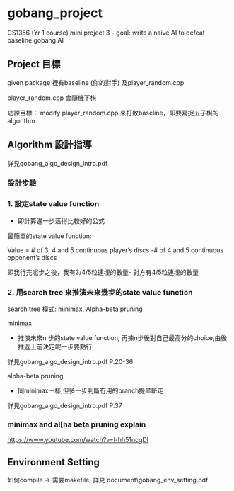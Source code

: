 # gobang_project
CS1356 (Yr 1 course) mini project 3 - goal: write a naive AI to defeat baseline gobang AI

## Project 目標

given package 裡有baseline (你的對手) 及player_random.cpp

player_random.cpp 會隨機下棋

功課目標： modify player_random.cpp 來打敗baseline，即要寫捉五子棋的algorithm


## Algorithm 設計指導
詳見gobang_algo_design_intro.pdf

### 設計步驗

### 1. 設定state value function

- 即計算邊一步落得比較好的公式

最簡單的state value function:

 Value = # of 3, 4 and 5 continuous player’s discs
-# of 4 and 5 continuous opponent’s discs

即我行完呢步之後，我有3/4/5粒連埋的數量- 對方有4/5粒連埋的數量

### 2. 用search tree 來推演未來幾步的state value function

search tree 模式: minimax, Alpha-beta pruning

minimax

- 推演未來n 步的state value function, 再揀n步後對自己最高分的choice,由後推返上前決定呢一步要點行

詳見gobang_algo_design_intro.pdf P.20-36

alpha-beta pruning

- 同minimax一樣,但多一步判斷冇用的branch提早斬走


詳見gobang_algo_design_intro.pdf P.37

### minimax and al[ha beta pruning explain

https://www.youtube.com/watch?v=l-hh51ncgDI

## Environment Setting

如何compile -> 需要makefile, 詳見 document\gobang_env_setting.pdf




